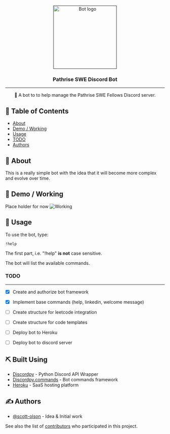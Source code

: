 
<p align="center">
  <a href="" rel="noopener">
 <img width=200px height=200px src="https://i.imgur.com/FxL5qM0.jpg" alt="Bot logo"></a>
</p>

<h3 align="center">Pathrise SWE Discord Bot</h3>

---

<p align="center"> 🤖 A bot to to help manage the Pathrise SWE Fellows Discord server. 
    <br> 
</p>

## 📝 Table of Contents
+ [About](#about)
+ [Demo / Working](#demo)
+ [Usage](#usage)
+ [TODO](#todo)
+ [Authors](#authors)

## 🧐 About <a name = "about"></a>
This is a really simple bot with the idea that it will become more complex and evolve over time. 

## 🎥 Demo / Working <a name = "demo"></a>
Place holder for now
![Working](https://media.giphy.com/media/20NLMBm0BkUOwNljwv/giphy.gif)


## 🎈 Usage <a name = "usage"></a>

To use the bot, type:
```
!help
```
The first part, i.e. "!help" **is not** case sensitive.

The bot will list the available commands.

### TODO <a name = "todo"></a>

---

- [x] Create and authorize bot framework
- [x] Implement base commands (help, linkedin, welcome message)
- [ ] Create structure for leetcode integration
- [ ] Create structure for code templates
- [ ] Deploy bot to Heroku
- [ ] Deploy bot to discord server



<!-- ## 🏁 Getting Started <a name = "getting_started"></a>
These instructions will get you a copy of the project up and running on your local machine for development and testing purposes. See [deployment](#deployment) for notes on how to deploy the project on a live system.

### Prerequisites

What things you need to install the software and how to install them.

```
Give examples
```

### Installing

A step by step series of examples that tell you how to get a development env running.

Say what the step will be

```
Give the example
```

And repeat

```
until finished
```

End with an example of getting some data out of the system or using it for a little demo.

## 🚀 Deploying your own bot <a name = "deployment"></a>
To see an example project on how to deploy your bot, please see my own configuration:

+ **Heroku**: https://github.com/kylelobo/Reddit-Bot#deploying_the_bot
 -->
## ⛏️ Built Using <a name = "built_using"></a>
+ [Discordpy](https://discordpy.readthedocs.io/en/latest/index.html) - Python Discord API Wrapper
+ [Discordpy.commands](https://discordpy.readthedocs.io/en/latest/ext/commands/index.html) - Bot commands framework
+ [Heroku](https://www.heroku.com/) - SaaS hosting platform

## ✍️ Authors <a name = "authors"></a>
+ [@scott-olson](https://github.com/scott-olson) - Idea & Initial work

See also the list of [contributors](https://github.com/scott-olson/PathriseDiscordBot/contributors) who participated in this project.

